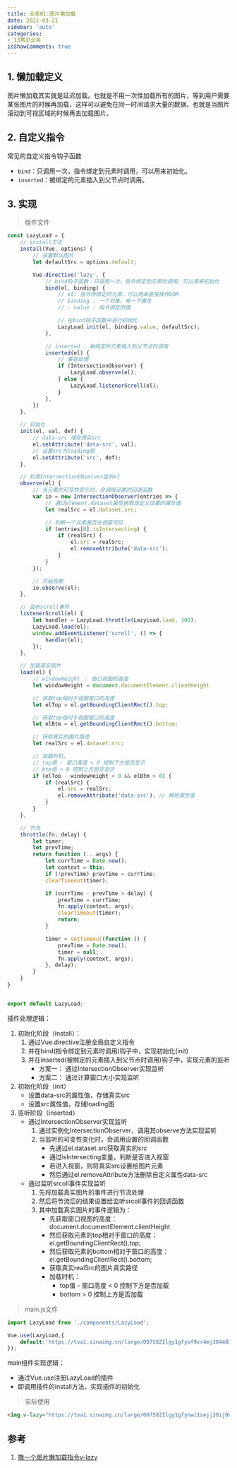 ```yaml
---
title: 业务01:图片懒加载
date: 2022-03-21
sidebar: 'auto'
categories:
- 13常见业务
isShowComments: true
---
```


## 1. 懒加载定义

​	图片懒加载其实就是延迟加载。也就是不用一次性加载所有的图片，等到用户需要某张图片的时候再加载，这样可以避免在同一时间请求大量的数据。也就是当图片滚动到可视区域的时候再去加载图片。



## 2. 自定义指令

常见的自定义指令钩子函数

- `bind`：只调用一次，指令绑定到元素时调用，可以用来初始化。
- `inserted`：被绑定的元素插入到父节点时调用。



## 3. 实现

> 组件文件

```js
const LazyLoad = {
    // install方法
    install(Vue, options) {
        // 设置默认图片
        let defaultSrc = options.default;

        Vue.directive('lazy', {
            // bind钩子函数：只调用一次，指令绑定到元素时调用，可以用来初始化
            bind(el, binding) {
                // el: 指令所绑定的元素，可以用来直接操作DOM
                // binding : 一个对象，有一下属性
                // - value : 指令绑定的值

                // 在bind钩子函数中进行初始化
                LazyLoad.init(el, binding.value, defaultSrc);
            },

            // inserted : 被绑定的元素插入到父节点时调用
            inserted(el) {
                // 兼容处理
                if (IntersectionObserver) {
                    LazyLoad.observe(el);
                } else {
                    LazyLoad.listenerScroll(el);
                }
            },
        })
    },

    // 初始化
    init(el, val, def) {
        // data-src 储存真实src
        el.setAttribute('data-src', val);
        // 设置src为loading图
        el.setAttribute('src', def);
    },

    // 利用IntersectionObserver监听el
    observe(el) {
        // 当元素的可变性变化时，会调用设置的回调函数
        var io = new IntersectionObserver(entries => {
            // 通过element.dataset属性获取自定义设置的属性值
            let realSrc = el.dataset.src;

            // 判断一个元素是否在视窗可见
            if (entries[0].isIntersecting) {
                if (realSrc) {
                    el.src = realSrc;
                    el.removeAttribute('data-src');
                }
            }
        });

        // 开始观察 
        io.observe(el);
    },

    // 监听scroll事件
    listenerScroll(el) {
        let handler = LazyLoad.throttle(LazyLoad.load, 300);
        LazyLoad.load(el);
        window.addEventListener('scroll', () => {
            handler(el);
        });
    },

    // 加载真实图片
    load(el) {
        // windowHeight ： 窗口视图的高度
        let windowHeight = document.documentElement.clientHeight

        // 获取top相对于视图窗口的高度
        let elTop = el.getBoundingClientRect().top;

        // 获取top相对于视图窗口的高度
        let elBtm = el.getBoundingClientRect().bottom;

        // 获取真实的图片路径
        let realSrc = el.dataset.src;

        // 加载时机，
        // top值 - 窗口高度 < 0 控制下方是否显示
        // btm值 > 0 控制上方是否显示
        if (elTop - windowHeight < 0 && elBtm > 0) {
            if (realSrc) {
                el.src = realSrc;
                el.removeAttribute('data-src'); // 移除属性值
            }
        }
    },

    // 节流
    throttle(fn, delay) {
        let timer;
        let prevTime;
        return function (...args) {
            let currTime = Date.now();
            let context = this;
            if (!prevTime) prevTime = currTime;
            clearTimeout(timer);

            if (currTime - prevTime > delay) {
                prevTime = currTime;
                fn.apply(context, args);
                clearTimeout(timer);
                return;
            }

            timer = setTimeout(function () {
                prevTime = Date.now();
                timer = null;
                fn.apply(context, args);
            }, delay);
        }
    }
}


export default LazyLoad;
```

插件处理逻辑：

1. 初始化阶段（install）：
   1. 通过Vue.directive注册全局自定义指令
   2. 并在bind(指令绑定到元素时调用)钩子中，实现初始化(init)
   3. 并在inserted(被绑定的元素插入到父节点时调用)钩子中，实现元素的监听
      - 方案一： 通过IntersectionObserver实现监听
      - 方案二： 通过计算窗口大小实现监听
2. 初始化阶段（init）
   - 设置data-src的属性值，存储真实src
   - 设置src属性值，存储loading图
3. 监听阶段（inserted）
   - 通过IntersectionObserver实现监听
     1. 通过实例化IntersectionObserver，调用其observe方法实现监听
     2. 当监听的可变性变化时，会调用设置的回调函数
        - 先通过el.dataset.src获取真实的src
        - 通过isIntersecting变量，判断是否进入视窗
        - 若进入视窗，则将真实src设置给图片元素
        - 然后通过el.removeAttribute方法删除自定义属性data-src
   - 通过监听srcoll事件实现监听
     1. 先将加载真实图片的事件进行节流处理
     2. 然后将节流后的结果设置给监听srcoll事件的回调函数
     3. 其中加载真实图片的事件逻辑为：
        - 先获取窗口视图的高度： document.documentElement.clientHeight
        - 然后获取元素的top相对于窗口的高度：*el*.getBoundingClientRect().top;
        - 然后获取元素的bottom相对于窗口的高度： *el*.getBoundingClientRect().bottom;
        - 获取真实realSrc的图片真实路径
        - 加载时机：
          - top值 - 窗口高度 < 0 控制下方是否加载
          - bottom > 0 控制上方是否加载

> main.js文件

```js
import LazyLoad from './components/LazyLoad';

Vue.use(LazyLoad,{
    default:'https://tva1.sinaimg.cn/large/007S8ZIlgy1gfyof9vr4mj3044032dfl.jpg'
});
```

main组件实现逻辑：

- 通过Vue.use注册LazyLoad的插件
- 即调用插件的install方法，实现插件的初始化

> 实际使用

```html
<img v-lazy="https://tva1.sinaimg.cn/large/007S8ZIlgy1gfynwi1sejj30ij0nrdx0.jpg" />
```



## 参考

1. [撸一个图片懒加载指令v-lazy](https://juejin.cn/post/6844904197448531975)